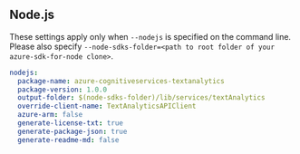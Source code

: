 ## Node.js

These settings apply only when `--nodejs` is specified on the command line.
Please also specify `--node-sdks-folder=<path to root folder of your azure-sdk-for-node clone>`.

``` yaml $(nodejs)
nodejs:
  package-name: azure-cognitiveservices-textanalytics
  package-version: 1.0.0
  output-folder: $(node-sdks-folder)/lib/services/textAnalytics
  override-client-name: TextAnalyticsAPIClient
  azure-arm: false
  generate-license-txt: true
  generate-package-json: true
  generate-readme-md: false
```
